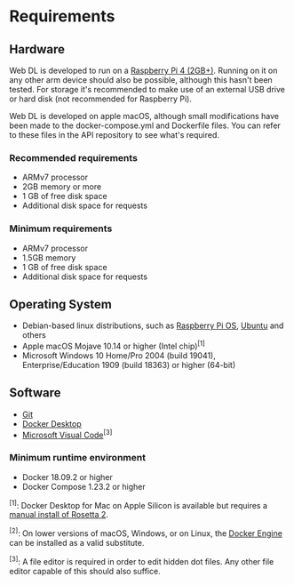 # Requirements

## Hardware

Web DL is developed to run on a [Raspberry Pi 4 (2GB+)](https://www.raspberrypi.org/products/raspberry-pi-4-model-b/). Running on it on any other arm device should also be possible, although this hasn't been tested. For storage it's recommended to make use of an external USB drive or hard disk (not recommended for Raspberry Pi). 

Web DL is developed on apple macOS, although small modifications have been made to the docker-compose.yml and Dockerfile files. You can refer to these files in the API repository to see what's required.

### Recommended requirements

* ARMv7 processor
* 2GB memory or more
* 1 GB of free disk space
* Additional disk space for requests

###  Minimum requirements

* ARMv7 processor
* 1.5GB memory
* 1 GB of free disk space
* Additional disk space for requests

## Operating System

* Debian-based linux distributions, such as [Raspberry Pi OS](https://www.raspberrypi.org/software/operating-systems/), [Ubuntu](https://ubuntu.com/raspberry-pi) and others
* Apple macOS Mojave 10.14 or higher (Intel chip)<sup>[1]</sup>
* Microsoft Windows 10 Home/Pro 2004 (build 19041), Enterprise/Education 1909 (build 18363) or higher (64-bit)

## Software

* [Git](https://git-scm.com/downloads)
* [Docker Desktop](https://www.docker.com/products/docker-desktop)
* [Microsoft Visual Code](https://code.visualstudio.com/)<sup>[3]</sup>

### Minimum runtime environment

* Docker 18.09.2 or higher
* Docker Compose 1.23.2 or higher

<sup>[1]</sup>: Docker Desktop for Mac on Apple Silicon is available but requires a
[manual install of Rosetta 2](https://docs.docker.com/docker-for-mac/apple-silicon/#system-requirements).

<sup>[2]</sup>: On lower versions of macOS, Windows, or on Linux, the
[Docker Engine](https://hub.docker.com/search?offering=community&operating_system=linux&q=&type=edition)
can be installed as a valid substitute.

<sup>[3]</sup>: A file editor is required in order to edit hidden dot files. Any other file editor capable of this should also suffice.
